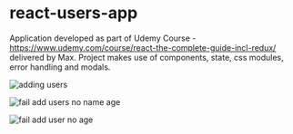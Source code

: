 # react-users-app
Application developed as part of Udemy Course - https://www.udemy.com/course/react-the-complete-guide-incl-redux/ delivered by Max. Project makes use of components, state, css modules, error handling and modals. 

![adding users](https://user-images.githubusercontent.com/91144434/194110929-03f0f288-b05a-4689-9b8f-a11d1cde7b2d.png)

![fail add users no name age](https://user-images.githubusercontent.com/91144434/194111048-87464e14-d3ac-4b3b-9ae7-417a9a789643.png)

![fail add user no age](https://user-images.githubusercontent.com/91144434/194111083-08a02b0a-cf43-4a0b-9fd9-32462ca086c4.png)
